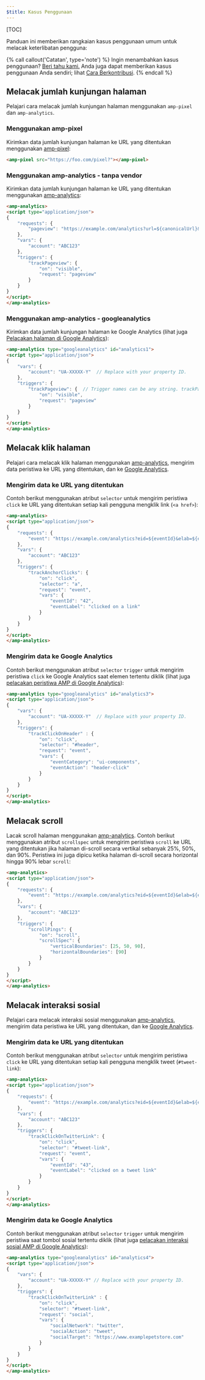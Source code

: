 ```yaml
---
$title: Kasus Penggunaan
---
```

[TOC]

Panduan ini memberikan rangkaian kasus penggunaan umum untuk melacak keterlibatan pengguna:

{% call callout('Catatan', type='note') %} 
Ingin menambahkan kasus penggunaan? [Beri tahu kami.](https://github.com/ampproject/docs/issues/new) Anda juga dapat memberikan kasus penggunaan Anda sendiri; lihat [Cara Berkontribusi](/id/docs/support/contribute.html). 
{% endcall %}

## Melacak jumlah kunjungan halaman

Pelajari cara melacak jumlah kunjungan halaman menggunakan `amp-pixel` dan `amp-analytics`.

### Menggunakan amp-pixel


Kirimkan data jumlah kunjungan halaman ke URL yang ditentukan menggunakan [amp-pixel](/id/docs/reference/components/amp-pixel.html):

```html
<amp-pixel src="https://foo.com/pixel?"></amp-pixel>
```

### Menggunakan amp-analytics - tanpa vendor


Kirimkan data jumlah kunjungan halaman ke URL yang ditentukan menggunakan [amp-analytics](/id/docs/reference/components/amp-analytics.html):

```html
<amp-analytics>
<script type="application/json">
{
    "requests": {
        "pageview": "https://example.com/analytics?url=${canonicalUrl}&title=${title}&acct=${account}"
    },
    "vars": {
        "account": "ABC123"
    },
    "triggers": {
        "trackPageview": {
            "on": "visible",
            "request": "pageview"
        }
    } 
}
</script>
</amp-analytics>
```

### Menggunakan amp-analytics - googleanalytics

Kirimkan data jumlah kunjungan halaman ke Google Analytics (lihat juga [Pelacakan halaman di Google Analytics](https://developers.google.com/analytics/devguides/collection/amp-analytics/#page_tracking)):

```html
<amp-analytics type="googleanalytics" id="analytics1">
<script type="application/json">
{
    "vars": {
        "account": "UA-XXXXX-Y"  // Replace with your property ID.
    },
    "triggers": {
        "trackPageview": {  // Trigger names can be any string. trackPageview is not a required name.
            "on": "visible",
            "request": "pageview"
        } 
    } 
}
</script>
</amp-analytics>
```

## Melacak klik halaman

Pelajari cara melacak klik halaman menggunakan [amp-analytics](/id/docs/reference/components/amp-analytics.html), mengirim data peristiwa ke URL yang ditentukan, dan ke [Google Analytics](https://developers.google.com/analytics/devguides/collection/amp-analytics/).

### Mengirim data ke URL yang ditentukan

Contoh berikut menggunakan atribut `selector` untuk mengirim peristiwa `click` ke URL yang ditentukan setiap kali pengguna mengklik link (`<a href>`):

```html
<amp-analytics>
<script type="application/json">
{
    "requests": {
        "event": "https://example.com/analytics?eid=${eventId}&elab=${eventLabel}&acct=${account}"
    },
    "vars": {
        "account": "ABC123"
    },
    "triggers": {
        "trackAnchorClicks": {
            "on": "click",
            "selector": "a",
            "request": "event",
            "vars": {
                "eventId": "42",
                "eventLabel": "clicked on a link"
            }
        } 
    } 
}
</script>
</amp-analytics>
```

### Mengirim data ke Google Analytics

Contoh berikut menggunakan atribut `selector` `trigger` untuk mengirim peristiwa `click` ke Google Analytics saat elemen tertentu diklik (lihat juga [pelacakan peristiwa AMP di Google Analytics](https://developers.google.com/analytics/devguides/collection/amp-analytics/#event_tracking)):

```html
<amp-analytics type="googleanalytics" id="analytics3">
<script type="application/json">
{
    "vars": {
        "account": "UA-XXXXX-Y"  // Replace with your property ID.
    },
    "triggers": {
        "trackClickOnHeader" : {
            "on": "click",
            "selector": "#header",
            "request": "event",
            "vars": {
                "eventCategory": "ui-components",
                "eventAction": "header-click"
            }
        } 
    }
}
</script>
</amp-analytics>
```

## Melacak scroll

Lacak scroll halaman menggunakan [amp-analytics](/id/docs/reference/components/amp-analytics.html). Contoh berikut menggunakan atribut `scrollspec` untuk mengirim peristiwa `scroll` ke URL yang ditentukan jika halaman di-scroll secara vertikal sebanyak 25%, 50%, dan 90%. Peristiwa ini juga dipicu ketika halaman di-scroll secara horizontal hingga 90% lebar `scroll`:

```html
<amp-analytics>
<script type="application/json">
{
    "requests": {
        "event": "https://example.com/analytics?eid=${eventId}&elab=${eventLabel}&acct=${account}"
    },
    "vars": {
        "account": "ABC123"
    },
    "triggers": {
        "scrollPings": {
            "on": "scroll",
            "scrollSpec": {
                "verticalBoundaries": [25, 50, 90],
                "horizontalBoundaries": [90]
            } 
        } 
    } 
}
</script>
</amp-analytics>
```

## Melacak interaksi sosial

Pelajari cara melacak interaksi sosial menggunakan [amp-analytics](/id/docs/reference/components/amp-analytics.html), mengirim data peristiwa ke URL yang ditentukan, dan ke [Google Analytics](https://developers.google.com/analytics/devguides/collection/amp-analytics/).

### Mengirim data ke URL yang ditentukan

Contoh berikut menggunakan atribut `selector` untuk mengirim peristiwa `click` ke URL yang ditentukan setiap kali pengguna mengklik tweet (`#tweet-link`):

```html
<amp-analytics>
<script type="application/json">
{
    "requests": {
        "event": "https://example.com/analytics?eid=${eventId}&elab=${eventLabel}&acct=${account}"
    },
    "vars": {
        "account": "ABC123"
    },
    "triggers": {
        "trackClickOnTwitterLink": {
            "on": "click",
            "selector": "#tweet-link",
            "request": "event",
            "vars": {
                "eventId": "43",
                "eventLabel": "clicked on a tweet link"
            }
        } 
    } 
}
</script>
</amp-analytics>
```

### Mengirim data ke Google Analytics

Contoh berikut menggunakan atribut `selector` `trigger` untuk mengirim peristiwa saat tombol sosial tertentu diklik (lihat juga [pelacakan interaksi sosial AMP di Google Analytics](https://developers.google.com/analytics/devguides/collection/amp-analytics/#social_interactions)):

```html
<amp-analytics type="googleanalytics" id="analytics4">
<script type="application/json">
{
    "vars": {
        "account": "UA-XXXXX-Y" // Replace with your property ID.
    },
    "triggers": {
        "trackClickOnTwitterLink" : {
            "on": "click",
            "selector": "#tweet-link",
            "request": "social",
            "vars": {
                "socialNetwork": "twitter",
                "socialAction": "tweet",
                "socialTarget": "https://www.examplepetstore.com"
            } 
        } 
    } 
}
</script>
</amp-analytics>
```

